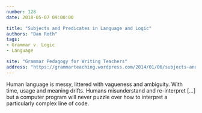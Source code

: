 ```yaml
---
number: 128
date: 2018-05-07 09:00:00

title: "Subjects and Predicates in Language and Logic"
authors: "Dan Roth"
tags:
- Grammar v. Logic
- Language

site: "Grammar Pedagogy for Writing Teachers"
address: "https://grammarteaching.wordpress.com/2014/01/06/subjects-and-predicates-in-language-and-logic/"
---
```


Human language is messy, littered with vagueness and ambiguity. With time, usage and meaning drifts. Humans misunderstand and re-interpret […] but a computer program will never puzzle over how to interpret a particularly complex line of code.
